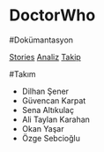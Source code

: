 # DoctorWho

#Dokümantasyon

[Stories](https://github.com/guvencan/DoctorWho/blob/dev/Doctor%20Who%20User%20Stories.docx)
[Analiz](https://github.com/guvencan/DoctorWho/blob/dev/Doctor%20Who%20Analiz%20Dok%C3%BCman%C4%B1.docx)
[Takip](https://github.com/guvencan/DoctorWho/blob/dev/Doctor%20Who%20Proje%20Takibi.docx)


#Takım
- Dilhan Şener
- Güvencan Karpat
- Sena Altıkulaç
- Ali Taylan Karahan
- Okan Yaşar
- Özge Sebcioğlu

